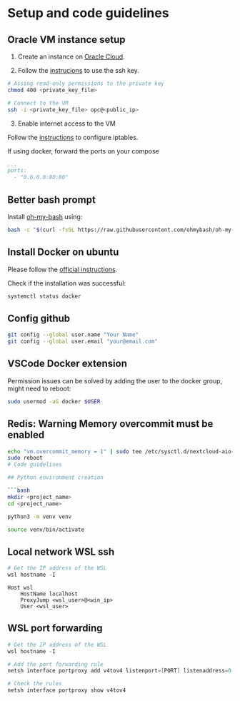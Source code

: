 # Setup and code guidelines

## Oracle VM instance setup

1. Create an instance on [Oracle Cloud](https://cloud.oracle.com/compute/instances/create).

2. Follow the [instrucions](https://docs.oracle.com/en-us/iaas/Content/GSG/Tasks/testingconnection.htm) to use the ssh key.

```bash
# Assing read-only permissions to the private key
chmod 400 <private_key_file>

# Connect to the VM
ssh -i <private_key_file> opc@<public_ip>
```

3. Enable internet access to the VM

Follow the [instructions](https://docs.oracle.com/en-us/iaas/developer-tutorials/tutorials/flask-on-ubuntu/01oci-ubuntu-flask-summary.htm) to configure iptables.

If using docker, forward the ports on your compose

```yaml
...
ports:
  - "0.0.0.0:80:80"
```

## Better bash prompt

Install [oh-my-bash](https://github.com/ohmybash/oh-my-bash) using:

```bash
bash -c "$(curl -fsSL https://raw.githubusercontent.com/ohmybash/oh-my-bash/master/tools/install.sh)"
```

## Install Docker on ubuntu

Please follow the [official instructions](https://docs.docker.com/engine/install/ubuntu/).

Check if the installation was successful:

```bash
systemctl status docker
```

## Config github

```bash
git config --global user.name "Your Name"
git config --global user.email "your@email.com"
```

## VSCode Docker extension

Permission issues can be solved by adding the user to the docker group, might need to reboot:

```bash
sudo usermod -aG docker $USER
```

## Redis: Warning Memory overcommit must be enabled

```bash
echo "vm.overcommit_memory = 1" | sudo tee /etc/sysctl.d/nextcloud-aio-memory-overcommit.conf
sudo reboot
# Code guidelines

## Python environment creation

```bash
mkdir <project_name>
cd <project_name>

python3 -m venv venv

source venv/bin/activate
```
## Local network WSL ssh

```powershell
# Get the IP address of the WSL
wsl hostname -I
```

```.ssh/config
Host wsl
    HostName localhost
    ProxyJump <wsl_user>@<win_ip>
    User <wsl_user>
```

## WSL port forwarding

```powershell
# Get the IP address of the WSL
wsl hostname -I

# Add the port forwarding rule
netsh interface portproxy add v4tov4 listenport=[PORT] listenaddress=0.0.0.0 connectport=[PORT] connectaddress=[WSL_IP]

# Check the rules
netsh interface portproxy show v4tov4
```